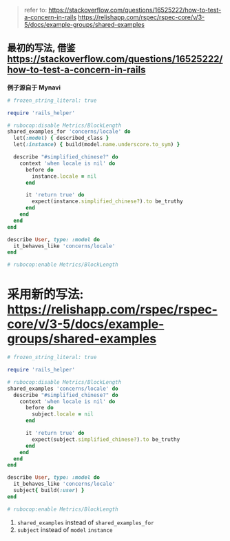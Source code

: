 > refer to: https://stackoverflow.com/questions/16525222/how-to-test-a-concern-in-rails
> https://relishapp.com/rspec/rspec-core/v/3-5/docs/example-groups/shared-examples

## 最初的写法, 借鉴 https://stackoverflow.com/questions/16525222/how-to-test-a-concern-in-rails

**例子源自于 Mynavi**

```ruby
# frozen_string_literal: true

require 'rails_helper'

# rubocop:disable Metrics/BlockLength
shared_examples_for 'concerns/locale' do
  let(:model) { described_class }
  let(:instance) { build(model.name.underscore.to_sym) }

  describe "#simplified_chinese?" do
    context 'when locale is nil' do
      before do
        instance.locale = nil
      end

      it 'return true' do
        expect(instance.simplified_chinese?).to be_truthy
      end
    end
  end
end

describe User, type: :model do
  it_behaves_like 'concerns/locale'
end

# rubocop:enable Metrics/BlockLength
```

#  采用新的写法: https://relishapp.com/rspec/rspec-core/v/3-5/docs/example-groups/shared-examples

```ruby
# frozen_string_literal: true

require 'rails_helper'

# rubocop:disable Metrics/BlockLength
shared_examples 'concerns/locale' do
  describe "#simplified_chinese?" do
    context 'when locale is nil' do
      before do
        subject.locale = nil
      end

      it 'return true' do
        expect(subject.simplified_chinese?).to be_truthy
      end
    end
  end
end

describe User, type: :model do
  it_behaves_like 'concerns/locale'
  subject{ build(:user) }
end

# rubocop:enable Metrics/BlockLength
```

1. `shared_examples` instead of `shared_examples_for`
2. `subject` instead of `model` `instance`
